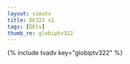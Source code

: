 ```yaml
--- 
layout: sieutv
title: DE322 s1
tags: [DEtv]
thumb_re: globiptv322
---
```

{% include tvadv key="globiptv322" %} 
